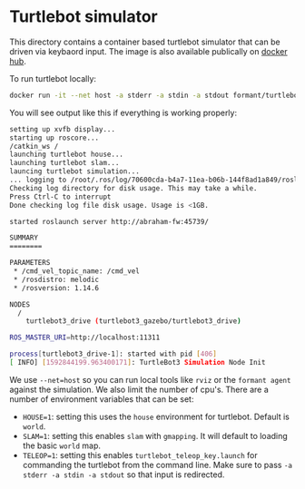 # Turtlebot simulator

This directory contains a container based turtlebot simulator that can be driven via keybaord input. The image is also available publically on [docker hub](https://hub.docker.com/r/formant/turtlebot).

To run turtlebot locally:

```bash
docker run -it --net host -a stderr -a stdin -a stdout formant/turtlebot
```

You will see output like this if everything is working properly:

```bash
setting up xvfb display...
starting up roscore...
/catkin_ws /
launching turtlebot house...
launching turtlebot slam...
launcing turtlebot simulation...
... logging to /root/.ros/log/70600cda-b4a7-11ea-b06b-144f8ad1a849/roslaunch-abraham-fw-269.log
Checking log directory for disk usage. This may take a while.
Press Ctrl-C to interrupt
Done checking log file disk usage. Usage is <1GB.

started roslaunch server http://abraham-fw:45739/

SUMMARY
========

PARAMETERS
 * /cmd_vel_topic_name: /cmd_vel
 * /rosdistro: melodic
 * /rosversion: 1.14.6

NODES
  /
    turtlebot3_drive (turtlebot3_gazebo/turtlebot3_drive)

ROS_MASTER_URI=http://localhost:11311

process[turtlebot3_drive-1]: started with pid [406]
[ INFO] [1592844199.963400171]: TurtleBot3 Simulation Node Init
```

We use `--net=host` so you can run local tools like `rviz` or the `formant agent` against the simulation. We also limit the number of cpu's. There are a number of environment variables that can be set:

-   `HOUSE=1`: setting this uses the `house` environment for turtlebot. Default is `world`.
-   `SLAM=1`: setting this enables `slam` with `gmapping`. It will default to loading the basic `world` map.
-   `TELEOP=1`: setting this enables `turtlebot_teleop_key.launch` for commanding the turtlebot from the command line. Make sure to pass `-a stderr -a stdin -a stdout` so that input is redirected.
